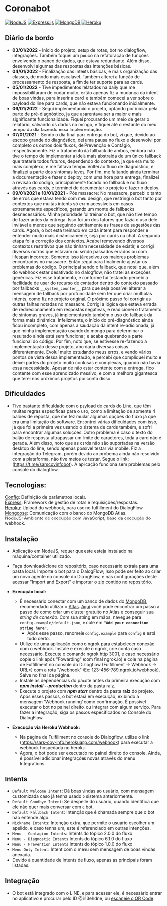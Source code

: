 # Coronabot
[![NodeJS](https://img.shields.io/badge/node.js-6DA55F?style=for-the-badge&logo=node.js&logoColor=white)](https://nodejs.org/)
[![Express.js](https://img.shields.io/badge/express.js-%23404d59.svg?style=for-the-badge&logo=express&logoColor=%2361DAFB)](https://expressjs.com/pt-br/)
[![MongoDB](https://img.shields.io/badge/MongoDB-%234ea94b.svg?style=for-the-badge&logo=mongodb&logoColor=white)](https://www.mongodb.com/atlas/database)
[![Heroku](https://img.shields.io/badge/heroku-%23430098.svg?style=for-the-badge&logo=heroku&logoColor=white)](https://www.heroku.com)

## Diário de bordo
- <b>03/01/2022</b> - Início do projeto, setup de rotas, bot no dialogflow, integrações. Também foquei um pouco na refatoração de funções envolvendo o banco de dados, que estava redundante. Além disso, desenvolvi algumas das respostas das intenções básicas.
- <b>04/01/2022</b> - Finalização das intents básicas, e mais organização das classes, de modo mais escalável. Também alterei a função de processamento de resposta, a fim de ter suporte para as cards.
- <b>05/01/2022</b> - Tive impedimentos relatados na daily que me impossibilitaram de codar muito, então apenas fiz a mudança da intent de boas vindas, para inserir a card, e também comecei a ver sobre o payload do line para cards, que não estava funcionando inicialmente.
- <b>06/01/2022</b> - Segui implementando o projeto, optando por iniciar pela parte de pré-diagnóstico, ja que aparentava ser a maior e mais significante funcionalidade. Fiquei procurando um meio de gerar o relatório, salvando os dados no mongo, e fiquei até o restante do meu tempo do dia fazendo essa implementação.
- <b>07/01/2021</b> - Sendo o dia final para entrega do bot, vi que, devido ao escopo grande do diagnóstico, dei uma pausa no fluxo e desenvolvi por completo os outros dois fluxos, de Prevenção e Contágio, respectivamente. Fiz o tratamento da fallback de ambos, embora não tive o tempo de implementar a ideia mais abstraida de um único fallback que trataria todos futuros, dependendo do contexto, ja que era muito mais complexo, e me faltava tempo. Voltei ao fluxo de diagnóstico, e finalizei a parte dos sintomas leves. Por fim, me faltando ainda terminar a documentação e fazer o deploy, com uma hora para entrega, finalizei a revisão do código, principalmente focado no fallback e no fluxo através das cards, e terminei de documentar o projeto e fazer o deploy.
- <b>09/01/2021 e 10/01/2021</b> - Pós massacre: No massacre, percebi o tanto de erros que estava tendo com meu design, que restringi o bot tanto por contextos que muitas intents só eram acessíveis em casos extremamente especificos, gerando um monte de fallbacks desnecessários. Minha prioridade foi treinar o bot, que não tive tempo de fazer antes da entrega. Isso foi um dos fatores que fazia o uso dele inviável a menos que seguindo estritamente as frases de sugestões das cards. Agora, o bot está treinado em cada intent para responder e entender muito mais dinâmicamente, seja por cards ou chat. A segunda etapa foi a correção dos contextos. Acabei removendo diversos contextos restritivos que não tinham necessidade de existir, e corrigi diversos outros que estavam ou sendo passados errados ou com lifespan incorreto. Somente isso já resolveu os maiores problemas encontrados no massacre. Então segui para finalmente ajustar os problemas do código. O principal sendo o fallback, que notei que, além do webhook estar desativado no dialogflow, não tratei as exceções genéricas. Fiz esse tratamento, e conforme fui testando percebi a facilidade de usar do recurso de contador dentro do contexto passado por fallbacks `__system_counter__` para que seja possível alterar a mensagem de fallback por profundidade sem ter que criar multiplas intents, como fiz no projeto original. O próximo passo foi corrigir as outras falhas notadas no massacre. Corrigi a lógica que estava errada de redirecionamento em respostas negativas, e readicionei o tratamento de sintomas graves, já implementando também o uso do fallback da forma mais dinâmica. Infelizmente, o início do pré-diagnóstico ainda ficou incompleto, com apenas a saudação da intent re-adicionada, já que minha implementação usando do mongo para determinar o resultado ainda está sem funcionar, e acaba quebrando a parte funcional do código. Por fim, noto que, se estivesse re-fazendo a implementação desse projeto, abordaria diversas coisas diferentemente. Evoluí muito estudando meus erros, e vendo vários pontos de vista dessa implementação, e percebi que compliquei muito e deixei partes do projeto muito confusas e complexas, quando não havia essa necessidade. Apesar de não estar contente com a entrega, fico contente com esse aprendizado massivo, e com a melhora gigantesca que terei nos próximos projetos por conta disso.

## Dificuldades
- Tive bastante dificuldade com o payload de cards do Line, que têm muitas regras especificas para o uso, como a limitação de somente 4 balões de reposta, que me fez mudar algumas opções do fluxo já que era uma limitação do software. Encontrei várias dificuldades com isso, já que foi a primeira vez usando o sistema de cards também, e sofri para encontrar algumas soluções. Outro problema é caso o texto do balão de resposta ultrapassar um limite de caracteres, toda a card não é gerada. Além disso, noto que as cards não são suportadas na versão desktop do line, sendo apenas possível testar via mobile. Fiz a integração do Telegram, porém devido ao probema ainda não resolvido com a plataforma, não tive meios de testar. Segue o link: (https://t.me/sarscovinfobot). A aplicação funciona sem problemas pelo console do dialogflow.

## Tecnologias: 
[Config](https://www.npmjs.com/package/config): Definição de parâmetros locais.  
[Express](https://expressjs.com/pt-br/): Framework de gestão de rotas e requisições/respostas.  
[Heroku](https://www.heroku.com): Upload do webhook, para uso no fulfillment do DialogFlow.  
[Mongoose](https://mongoosejs.com): Comunicação com o banco do MongoDB Atlas.  
[NodeJS](https://nodejs.org/): Ambiente de execução com JavaScript, base da execução do webhook.  

## Instalação
- Aplicação em NodeJS, requer que este esteja instalado na máquina/container utilizado. 
- Faça download/clone do repositório, caso necessário extraia para uma pasta local. Importe o bot para o DialogFlow; Isso pode ser feito ao criar um novo agente no console do DialogFlow, e nas configurações deste acessar "Import and Export" e importar o zip contido no repositório.  

- <b>Execução local:</b>
    - É necessário conectar com um banco de dados do [MongoDB](https://www.mongodb.com), recomendado utilizar o [Atlas](https://www.mongodb.com/atlas/database). [Aqui](https://medium.com/reprogramabr/conectando-no-banco-de-dados-cloud-mongodb-atlas-bca63399693f) você pode encontrar um passo à passo de como criar um cluster gratuito no Atlas e conseguir sua <i>string de conexão</i>. Com sua string em mãos, navegue para `config.example/default.json`, e cole em <b>`"Add your connection string here"`</b>.
        - Após esse passo, renomeie `config.example` para `config` e está tudo certo.
    - Utilize de uma aplicação como o ngrok para estabelecer conexão com o webhook. Instale e execute o ngrok, crie conta caso necessário. Execute o comando ngrok http 3001, e caso necessário copie o link após "Fowarding" (com final ngrok.io) e cole na página de Fulfillment no console do Dialogflow (Fulfillment -> Webhook -> URL*) com a rota "/webhook" (Ex: 123-456-789.ngrok.io/webhook). Salve no final da página.
    - Instale as dependências do pacote antes da primeira execução com <b><i>npm install --production</i></b> dentro da pasta raiz.
    - Execute o projeto com <b><i>npm start</i></b> dentro da pasta <b>raiz</b> do projeto. Após esses passos, o bot estará em execução, exibindo a mensagem 'Webhook running' como confirmação. É possível executar o bot no painel direito, ou integrar com algum serviço. Para fazer a integração, siga os passos especificados no Console do DialogFlow.  

- <b>Execução via Heroku Webhook:</b>
    - Na página de Fulfillment no console do Dialogflow, utilize o link (https://sars-cov-info.herokuapp.com/webhook) para executar a webhook hospedada no heroku.
    - Agora, o bot pode ser executado no painel direito do console. Ainda, é possível adicionar integrações novas através do menu Integrations.

## Intents
- `Default Welcome Intent`: Dá boas vindas ao usuário, com mensagem customizada caso já tenha usado o sistema anteriormente.
- `Default Goodbye Intent`: Se despede do usuário, quando identifica que ele não quer mais conversar com o bot.
- `Default Fallback Intent`: Intenção que é chamada sempre que o bot não entende algo.
- `Nickname Intents`: Intenção extra, que permite o usuário escolher um apelido, e caso tenha um, este é referenciado em outras intenções.
- `Menu - Contagion Intents`: Intents do tópico 2.0.0 do fluxo
- `Menu - Diagnostic Intents` Intents do tópico 6.1.0 do fluxo
- `Menu - Prevention Intents` Intents do tópico 1.0.0 do fluxo
- `Menu Only Intent`: Intent com o menu sem mensagem de boas vindas anexada.
- Devido à quantidade de intents de fluxo, apenas as principais foram listadas.


## Integração
- O bot está integrado com o LINE, e para acessar ele, é necessário entrar no aplicativo e procurar pelo ID @613ehdne, ou [escaneie o QR Code](https://qr-official.line.me/sid/L/613ehdne.png).